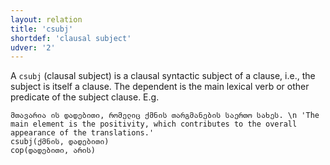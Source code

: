 ```yaml
---
layout: relation
title: 'csubj'
shortdef: 'clausal subject'
udver: '2'
---
```


A `csubj` (clausal subject) is a clausal syntactic subject of a clause, i.e., the subject is itself a clause. The dependent is the main lexical verb or other predicate of the subject clause. E.g.

~~~ sdparse
მთავარია ის დადებითი, რომელიც ქმნის თარგმანების საერთო სახეს. \n 'The main element is the positivity, which contributes to the overall appearance of the translations.'
csubj(ქმნის, დადებითი)
cop(დადებითი, არის)
~~~
<!-- Interlanguage links updated Po 6. listopadu 2023, 21:42:43 CET -->
